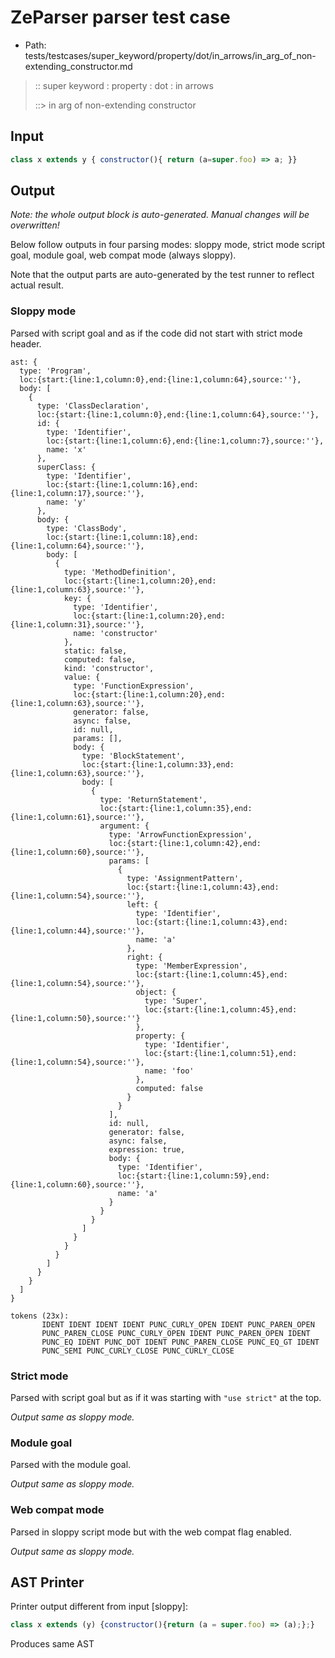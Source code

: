 # ZeParser parser test case

- Path: tests/testcases/super_keyword/property/dot/in_arrows/in_arg_of_non-extending_constructor.md

> :: super keyword : property : dot : in arrows
>
> ::> in arg of non-extending constructor

## Input

`````js
class x extends y { constructor(){ return (a=super.foo) => a; }}
`````

## Output

_Note: the whole output block is auto-generated. Manual changes will be overwritten!_

Below follow outputs in four parsing modes: sloppy mode, strict mode script goal, module goal, web compat mode (always sloppy).

Note that the output parts are auto-generated by the test runner to reflect actual result.

### Sloppy mode

Parsed with script goal and as if the code did not start with strict mode header.

`````
ast: {
  type: 'Program',
  loc:{start:{line:1,column:0},end:{line:1,column:64},source:''},
  body: [
    {
      type: 'ClassDeclaration',
      loc:{start:{line:1,column:0},end:{line:1,column:64},source:''},
      id: {
        type: 'Identifier',
        loc:{start:{line:1,column:6},end:{line:1,column:7},source:''},
        name: 'x'
      },
      superClass: {
        type: 'Identifier',
        loc:{start:{line:1,column:16},end:{line:1,column:17},source:''},
        name: 'y'
      },
      body: {
        type: 'ClassBody',
        loc:{start:{line:1,column:18},end:{line:1,column:64},source:''},
        body: [
          {
            type: 'MethodDefinition',
            loc:{start:{line:1,column:20},end:{line:1,column:63},source:''},
            key: {
              type: 'Identifier',
              loc:{start:{line:1,column:20},end:{line:1,column:31},source:''},
              name: 'constructor'
            },
            static: false,
            computed: false,
            kind: 'constructor',
            value: {
              type: 'FunctionExpression',
              loc:{start:{line:1,column:20},end:{line:1,column:63},source:''},
              generator: false,
              async: false,
              id: null,
              params: [],
              body: {
                type: 'BlockStatement',
                loc:{start:{line:1,column:33},end:{line:1,column:63},source:''},
                body: [
                  {
                    type: 'ReturnStatement',
                    loc:{start:{line:1,column:35},end:{line:1,column:61},source:''},
                    argument: {
                      type: 'ArrowFunctionExpression',
                      loc:{start:{line:1,column:42},end:{line:1,column:60},source:''},
                      params: [
                        {
                          type: 'AssignmentPattern',
                          loc:{start:{line:1,column:43},end:{line:1,column:54},source:''},
                          left: {
                            type: 'Identifier',
                            loc:{start:{line:1,column:43},end:{line:1,column:44},source:''},
                            name: 'a'
                          },
                          right: {
                            type: 'MemberExpression',
                            loc:{start:{line:1,column:45},end:{line:1,column:54},source:''},
                            object: {
                              type: 'Super',
                              loc:{start:{line:1,column:45},end:{line:1,column:50},source:''}
                            },
                            property: {
                              type: 'Identifier',
                              loc:{start:{line:1,column:51},end:{line:1,column:54},source:''},
                              name: 'foo'
                            },
                            computed: false
                          }
                        }
                      ],
                      id: null,
                      generator: false,
                      async: false,
                      expression: true,
                      body: {
                        type: 'Identifier',
                        loc:{start:{line:1,column:59},end:{line:1,column:60},source:''},
                        name: 'a'
                      }
                    }
                  }
                ]
              }
            }
          }
        ]
      }
    }
  ]
}

tokens (23x):
       IDENT IDENT IDENT IDENT PUNC_CURLY_OPEN IDENT PUNC_PAREN_OPEN
       PUNC_PAREN_CLOSE PUNC_CURLY_OPEN IDENT PUNC_PAREN_OPEN IDENT
       PUNC_EQ IDENT PUNC_DOT IDENT PUNC_PAREN_CLOSE PUNC_EQ_GT IDENT
       PUNC_SEMI PUNC_CURLY_CLOSE PUNC_CURLY_CLOSE
`````

### Strict mode

Parsed with script goal but as if it was starting with `"use strict"` at the top.

_Output same as sloppy mode._

### Module goal

Parsed with the module goal.

_Output same as sloppy mode._

### Web compat mode

Parsed in sloppy script mode but with the web compat flag enabled.

_Output same as sloppy mode._

## AST Printer

Printer output different from input [sloppy]:

````js
class x extends (y) {constructor(){return (a = super.foo) => (a);};}
````

Produces same AST
